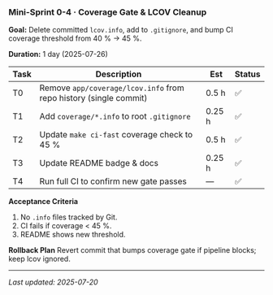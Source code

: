 ### Mini-Sprint 0-4 · Coverage Gate & LCOV Cleanup

**Goal:** Delete committed `lcov.info`, add to `.gitignore`, and bump CI
coverage threshold from 40 % → 45 %.

**Duration:** 1 day (2025-07-26)

| Task | Description                                                       | Est    | Status |
| ---- | ----------------------------------------------------------------- | ------ | ------ |
| T0   | Remove `app/coverage/lcov.info` from repo history (single commit) | 0.5 h  | ✅     |
| T1   | Add `coverage/*.info` to root `.gitignore`                        | 0.25 h | ✅     |
| T2   | Update `make ci-fast` coverage check to 45 %                      | 0.5 h  | ✅     |
| T3   | Update README badge & docs                                        | 0.25 h | ✅     |
| T4   | Run full CI to confirm new gate passes                            | —      | ✅     |

**Acceptance Criteria**

1. No `.info` files tracked by Git.
2. CI fails if coverage < 45 %.
3. README shows new threshold.

**Rollback Plan** Revert commit that bumps coverage gate if pipeline blocks;
keep lcov ignored.

---

_Last updated: 2025-07-20_
